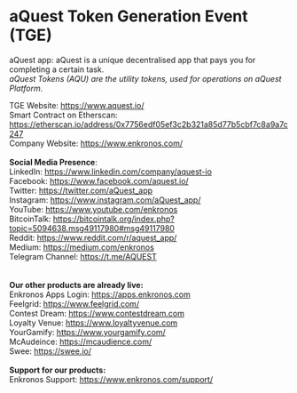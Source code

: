 # aQuest Token Generation Event (TGE)

aQuest app: aQuest is a unique decentralised app that pays you for completing a certain task.<br>
<i>aQuest Tokens (AQU) are the utility tokens, used for operations on aQuest Platform.</i><br>

TGE Website: https://www.aquest.io/<br>
Smart Contract on Etherscan: https://etherscan.io/address/0x7756edf05ef3c2b321a85d77b5cbf7c8a9a7c247<br>
Company Website: https://www.enkronos.com/<br>
<br><b>Social Media Presence</b>:<br>
LinkedIn: https://www.linkedin.com/company/aquest-io<br>
Facebook: https://www.facebook.com/aquest.io/<br>
Twitter: https://twitter.com/aQuest_app<br>
Instagram: https://www.instagram.com/aQuest_app/<br>
YouTube: https://www.youtube.com/enkronos<br>
BitcoinTalk: https://bitcointalk.org/index.php?topic=5094638.msg49117980#msg49117980<br>
Reddit: https://www.reddit.com/r/aquest_app/<br>
Medium: https://medium.com/enkronos<br>
Telegram Channel: https://t.me/AQUEST<br>
<br><br><b>Our other products are already live:</b><br>
Enkronos Apps Login: https://apps.enkronos.com<br>
Feelgrid: https://www.feelgrid.com/<br> 
Contest Dream: https://www.contestdream.com<br>
Loyalty Venue: https://www.loyaltyvenue.com<br>
YourGamify: https://www.yourgamify.com/<br>
McAudeince: https://mcaudience.com/<br> 
Swee: https://swee.io/<br><br>
<b>Support for our products:</b><br>
Enkronos Support: https://www.enkronos.com/support/<br>

